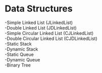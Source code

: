# Data Structures
  -Simple Linked List (JLinkedList) <br/>
  -Double Linked List (JDLinkedList) <br/>
  -Simple Circular Linked List (CJLinkedList) <br/>
  -Double Circular Linked List (CJDLinkedList) <br/>
  -Static Stack <br/>
  -Dynamic Stack <br/>
  -Static Queue <br/>
  -Dynamic Queue <br/>
  -Binary Tree <br/>
